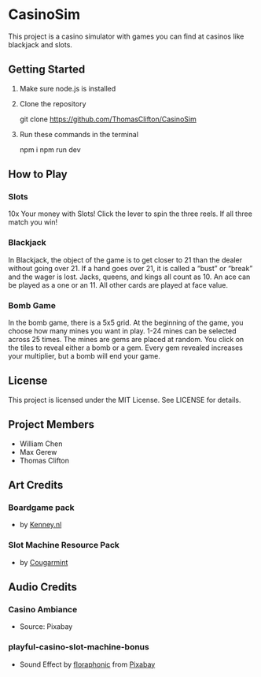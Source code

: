 # CasinoSim
This project is a casino simulator with games you can find at casinos like blackjack and slots.

## Getting Started
1. Make sure node.js is installed
2. Clone the repository 

    git clone https://github.com/ThomasClifton/CasinoSim

3. Run these commands in the terminal

    npm i
    npm run dev

## How to Play

### Slots
10x Your money with Slots! Click the lever to spin the three reels. If all three match you win!

### Blackjack
In Blackjack, the object of the game is to get closer to 21 than the dealer without going over 21. If a hand goes over 21, it is called a “bust” or “break” and the wager is lost. Jacks, queens, and kings all count as 10. An ace can be played as a one or an 11. All other cards are played at face value.

### Bomb Game
In the bomb game, there is a 5x5 grid. At the beginning of the game, you choose how many mines you want in play. 1-24 mines can be selected across 25 times. The mines are gems are placed at random. You click on the tiles to reveal either a bomb or a gem. Every gem revealed increases your multiplier, but a bomb will end your game. 

## License
This project is licensed under the MIT License. See LICENSE for details.

## Project Members
- William Chen
- Max Gerew
- Thomas Clifton

## Art Credits
### Boardgame pack
- by [Kenney.nl](https://opengameart.org/content/boardgame-pack)
### Slot Machine Resource Pack
- by [Cougarmint](https://opengameart.org/content/slot-machine-resource-pack)

## Audio Credits
### Casino Ambiance
- Source: Pixabay
### playful-casino-slot-machine-bonus
- Sound Effect by [floraphonic](https://pixabay.com/users/floraphonic-38928062/utm_source=link-attribution&utm_medium=referral&utm_campaign=music&utm_content=183918) from [Pixabay](https://pixabay.com//?utm_source=link-attribution&utm_medium=referral&utm_campaign=music&utm_content=183918)